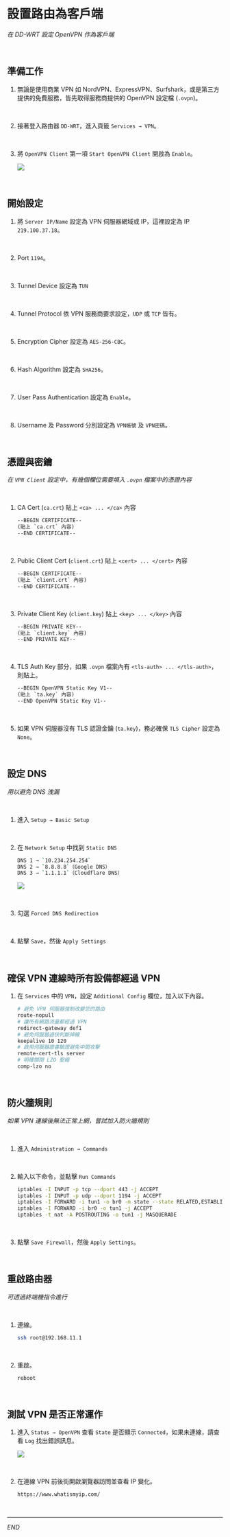 # 設置路由為客戶端

_在 DD-WRT 設定 OpenVPN 作為客戶端_

<br>

## 準備工作

1. 無論是使用商業 VPN 如 NordVPN、ExpressVPN、Surfshark，或是第三方提供的免費服務，皆先取得服務商提供的 OpenVPN 設定檔 (`.ovpn`)。

<br>

2. 接著登入路由器 `DD-WRT`，進入頁籤 `Services → VPN`。

<br>

3. 將 `OpenVPN Client` 第一項 `Start OpenVPN Client` 開啟為 `Enable`。

    ![](images/img_05.png)

<br>

## 開始設定

1. 將 `Server IP/Name` 設定為 VPN 伺服器網域或 IP，這裡設定為 IP `219.100.37.18`。

<br>

2. Port `1194`。

<br>

3. Tunnel Device 設定為 `TUN`

<br>

4. Tunnel Protocol 依 VPN 服務商要求設定，`UDP` 或 `TCP` 皆有。

<br>

5. Encryption Cipher 設定為 `AES-256-CBC`。

<br>

6. Hash Algorithm 設定為 `SHA256`。

<br>

7. User Pass Authentication 設定為 `Enable`。

<br>

8. Username 及 Password 分別設定為 `VPN帳號` 及 `VPN密碼`。

<br>

## 憑證與密鑰

_在 `VPN Client` 設定中，有幾個欄位需要填入 `.ovpn` 檔案中的憑證內容_

<br>

1. CA Cert (`ca.crt`) 貼上 `<ca> ... </ca>` 內容

    ```txt
    --BEGIN CERTIFICATE--
    (貼上 `ca.crt` 內容)
    --END CERTIFICATE--
    ```

<br>

2. Public Client Cert (`client.crt`) 貼上 `<cert> ... </cert>` 內容

    ```txt
    --BEGIN CERTIFICATE--
    (貼上 `client.crt` 內容)
    --END CERTIFICATE--
    ```

<br>

3. Private Client Key (`client.key`) 貼上 `<key> ... </key>` 內容

    ```txt
    --BEGIN PRIVATE KEY--
    (貼上 `client.key` 內容)
    --END PRIVATE KEY--
    ```

<br>

4. TLS Auth Key 部分，如果 `.ovpn` 檔案內有 `<tls-auth> ... </tls-auth>`，則貼上。

    ```txt
    --BEGIN OpenVPN Static Key V1--
    (貼上 `ta.key` 內容)
    --END OpenVPN Static Key V1--
    ```

<br>

5. 如果 VPN 伺服器沒有 TLS 認證金鑰 (`ta.key`)，務必確保 `TLS Cipher` 設定為 `None`。

<br>

## 設定 DNS

_用以避免 DNS 洩漏_

<br>

1. 進入 `Setup → Basic Setup`

<br>

2. 在 `Network Setup` 中找到 `Static DNS`

    ```bash
    DNS 1 → `10.234.254.254`
    DNS 2 → `8.8.8.8`（Google DNS）
    DNS 3 → `1.1.1.1`（Cloudflare DNS）
    ```

    ![](images/img_06.png)

<br>

3. 勾選 `Forced DNS Redirection`

<br>

4. 點擊 `Save`，然後 `Apply Settings`

<br>

## 確保 VPN 連線時所有設備都經過 VPN

1. 在 `Services` 中的 `VPN`，設定 `Additional Config` 欄位，加入以下內容。

    ```bash
    # 避免 VPN 伺服器強制改變您的路由
    route-nopull
    # 讓所有網路流量都經過 VPN
    redirect-gateway def1
    # 避免伺服器過快判斷掉線
    keepalive 10 120
    # 啟用伺服器證書驗證避免中間攻擊
    remote-cert-tls server
    # 明確關閉 LZO 壓縮
    comp-lzo no
    ```

<br>

## 防火牆規則

_如果 VPN 連線後無法正常上網，嘗試加入防火牆規則_

<br>

1. 進入 `Administration → Commands`

<br>

2. 輸入以下命令，並點擊 `Run Commands`

    ```bash
    iptables -I INPUT -p tcp --dport 443 -j ACCEPT
    iptables -I INPUT -p udp --dport 1194 -j ACCEPT
    iptables -I FORWARD -i tun1 -o br0 -m state --state RELATED,ESTABLISHED -j ACCEPT
    iptables -I FORWARD -i br0 -o tun1 -j ACCEPT
    iptables -t nat -A POSTROUTING -o tun1 -j MASQUERADE
    ```

<br>

3. 點擊 `Save Firewall`，然後 `Apply Settings`。

<br>

## 重啟路由器

_可透過終端機指令進行_

<br>

1. 連線。

    ```bash
    ssh root@192.168.11.1
    ```

<br>

2. 重啟。

    ```bash
    reboot
    ```

<br>

## 測試 VPN 是否正常運作

1. 進入 `Status → OpenVPN` 查看 `State` 是否顯示 `Connected`，如果未連線，請查看 `Log` 找出錯誤訊息。

    ![](images/img_07.png)

<br>

2. 在連線 VPN 前後街開啟瀏覽器訪問並查看 IP 變化。

    ```bash
    https://www.whatismyip.com/
    ```

<br>

___

_END_